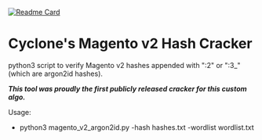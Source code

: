 [![Readme Card](https://github-readme-stats.vercel.app/api/pin/?username=cyclone-github&repo=magento_cracker&theme=gruvbox)](https://github.com/cyclone-github/)

# Cyclone's Magento v2 Hash Cracker
python3 script to verify Magento v2 hashes appended with ":2" or ":3_" (which are argon2id hashes).

_**This tool was proudly the first publicly released cracker for this custom algo.**_

Usage:
- python3 magento_v2_argon2id.py -hash hashes.txt -wordlist wordlist.txt
